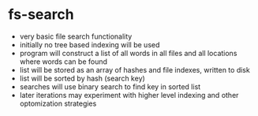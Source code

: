# fs-search
- very basic file search functionality
- initially no tree based indexing will be used
- program will construct a list of all words in all files and all locations where words can be found
- list will be stored as an array of hashes and file indexes, written to disk
- list will be sorted by hash (search key)
- searches will use binary search to find key in sorted list
- later iterations may experiment with higher level indexing and other optomization strategies

